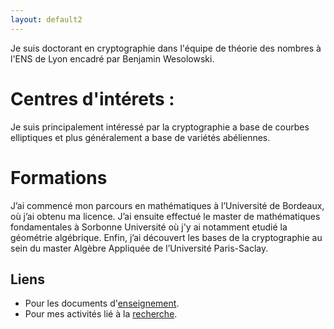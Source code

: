 ```yaml
---
layout: default2
---
```


Je suis doctorant en cryptographie dans l'équipe de théorie des nombres à l'ENS de Lyon encadré par Benjamin Wesolowski. 

# Centres d'intérets :

Je suis principalement intéressé par la cryptographie a base de courbes elliptiques et plus généralement a base de variétés abéliennes. 

# Formations

J’ai commencé mon parcours en mathématiques à l’Université de Bordeaux, où j’ai obtenu ma licence.
J’ai ensuite effectué le master de mathématiques fondamentales à Sorbonne Université où j'y ai notamment etudié la géométrie algébrique.
Enfin, j’ai découvert les bases de la cryptographie au sein du master Algèbre Appliquée de l’Université Paris-Saclay.

## Liens
*   Pour les documents d'[enseignement](./Enseignement.html).    
*   Pour mes activités lié à la [recherche](./Recherche.html).









